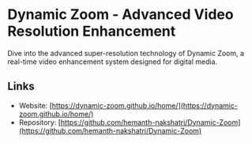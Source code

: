 # Dynamic Zoom - Advanced Video Resolution Enhancement
Dive into the advanced super-resolution technology of Dynamic Zoom, a real-time video enhancement system designed for digital media.

## Links
- Website: [https://dynamic-zoom.github.io/home/](https://dynamic-zoom.github.io/home/)
- Repository: [https://github.com/hemanth-nakshatri/Dynamic-Zoom](https://github.com/hemanth-nakshatri/Dynamic-Zoom)
